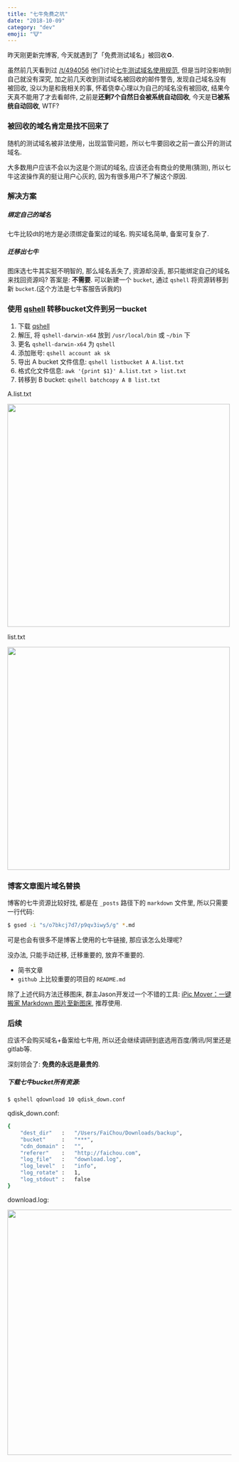 ```yaml
---
title: "七牛免费之坑"
date: "2018-10-09"
category: "dev"
emoji: "🐮"
---
```


昨天刚更新完博客, 今天就遇到了「免费测试域名」被回收♻️.

虽然前几天看到过 [/t/494056](https://www.v2ex.com/t/494056) 他们讨论[七牛测试域名使用规范](https://developer.qiniu.com/fusion/kb/1319/test-domain-access-restriction-rules), 但是当时没影响到自己就没有深究, 加之前几天收到测试域名被回收的邮件警告, 发现自己域名没有被回收, 没以为是和我相关的事, 怀着侥幸心理以为自己的域名没有被回收, 结果今天真不能用了才去看邮件, 之前是**还剩7个自然日会被系统自动回收**, 今天是**已被系统自动回收**, WTF?

### 被回收的域名肯定是找不回来了

随机的测试域名被非法使用，出现监管问题，所以七牛要回收之前一直公开的测试域名.

大多数用户应该不会以为这是个测试的域名, 应该还会有商业的使用(猜测), 所以七牛这波操作真的挺让用户心灰的, 因为有很多用户不了解这个原因.


### 解决方案

##### 绑定自己的域名

七牛比较dt的地方是必须绑定备案过的域名. 购买域名简单, 备案可复杂了.

##### 迁移出七牛

图床选七牛其实挺不明智的, 那么域名丢失了, 资源却没丢, 那只能绑定自己的域名来找回资源吗?
答案是: **不需要**. 可以新建一个 `bucket`, 通过 `qshell` 将资源转移到新 `bucket`.(这个方法是七牛客服告诉我的)


### 使用 [qshell](https://github.com/qiniu/qshell) 转移bucket文件到另一bucket

1. 下载 [qshell](http://devtools.qiniu.com/qshell-v2.2.0.zip)
2. 解压, 将 `qshell-darwin-x64` 放到 `/usr/local/bin` 或 `~/bin` 下
3. 更名 `qshell-darwin-x64` 为 `qshell`
4. 添加账号: `qshell account ak sk`
5. 导出 A bucket 文件信息: `qshell listbucket A A.list.txt`
6. 格式化文件信息: `awk '{print $1}' A.list.txt > list.txt`
7. 转移到 B bucket: `qshell batchcopy A B list.txt`

A.list.txt

<img src="https://ws4.sinaimg.cn/large/006tNbRwly1fw2avx0dapj313812k7wh.jpg" width="500"/>

list.txt

<img src="https://ws4.sinaimg.cn/large/006tNbRwly1fw2awuwmvuj30ku0jgdm7.jpg" width="500"/>

### 博客文章图片域名替换

博客的七牛资源比较好找, 都是在 `_posts` 路径下的 `markdown` 文件里, 所以只需要一行代码:

```bash
$ gsed -i "s/o7bkcj7d7/p9qv3iwy5/g" *.md
```

可是也会有很多不是博客上使用的七牛链接, 那应该怎么处理呢? 

没办法, 只能手动迁移, 迁移重要的, 放弃不重要的.

- 简书文章
- `github` 上比较重要的项目的 `README.md`

除了上述代码方法迁移图床, 群主Jason开发过一个不错的工具: [iPic Mover：一键搬家 Markdown 图片至新图床](https://www.waerfa.com/ipic-mover-review), 推荐使用.


### 后续

应该不会购买域名+备案给七牛用, 所以还会继续调研到底选用百度/腾讯/阿里还是gitlab等.

深刻领会了: **免费的永远是最贵的**.

##### 下载七牛bucket所有资源:

```bash
$ qshell qdownload 10 qdisk_down.conf
```

qdisk_down.conf:

```bash
{
    "dest_dir"   :   "/Users/FaiChou/Downloads/backup",
    "bucket"     :   "***",
    "cdn_domain" :   "",
    "referer"    :   "http://faichou.com",
    "log_file"   :   "download.log",
    "log_level"  :   "info",
    "log_rotate" :   1,
    "log_stdout" :   false
}
```

download.log:

<img src="https://raw.githubusercontent.com/FaiChou/faichou.github.io/master/img/1541830539915.png" width="550" />




